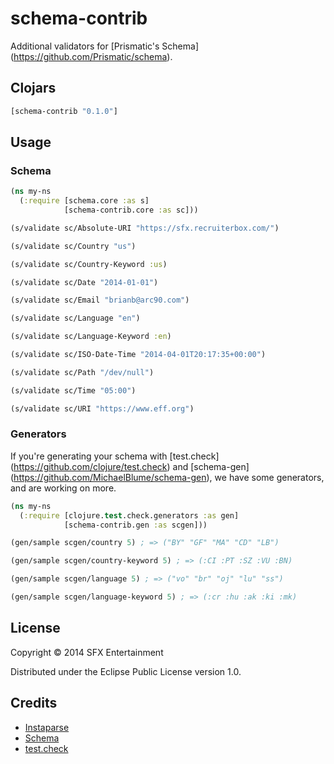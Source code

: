 # schema-contrib

Additional validators for [Prismatic's Schema]
(https://github.com/Prismatic/schema).

## Clojars

```clojure
[schema-contrib "0.1.0"]
```

## Usage

### Schema

```clojure
(ns my-ns
  (:require [schema.core :as s]
            [schema-contrib.core :as sc]))

(s/validate sc/Absolute-URI "https://sfx.recruiterbox.com/")

(s/validate sc/Country "us")

(s/validate sc/Country-Keyword :us)

(s/validate sc/Date "2014-01-01")

(s/validate sc/Email "brianb@arc90.com")

(s/validate sc/Language "en")

(s/validate sc/Language-Keyword :en)

(s/validate sc/ISO-Date-Time "2014-04-01T20:17:35+00:00")

(s/validate sc/Path "/dev/null")

(s/validate sc/Time "05:00")

(s/validate sc/URI "https://www.eff.org")
```

### Generators

If you're generating your schema with [test.check]
(https://github.com/clojure/test.check) and [schema-gen]
(https://github.com/MichaelBlume/schema-gen), we have some generators, and are
working on more.

```clojure
(ns my-ns
  (:require [clojure.test.check.generators :as gen]
            [schema-contrib.gen :as scgen]))

(gen/sample scgen/country 5) ; => ("BY" "GF" "MA" "CD" "LB")

(gen/sample scgen/country-keyword 5) ; => (:CI :PT :SZ :VU :BN)

(gen/sample scgen/language 5) ; => ("vo" "br" "oj" "lu" "ss")

(gen/sample scgen/language-keyword 5) ; => (:cr :hu :ak :ki :mk)
```

## License

Copyright © 2014 SFX Entertainment

Distributed under the Eclipse Public License version 1.0.

## Credits

* [Instaparse](https://github.com/Engelberg/instaparse)
* [Schema](https://github.com/prismatic/schema)
* [test.check](https://github.com/clojure/test.check)
